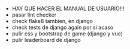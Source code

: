 - HAY QUE HACER EL MANUAL DE USUARIO!!!
- pasar lint checker
- check flake8 tambien, en django
- check tests de django again por si acaso
- pulir css y bootstrap de game (django y vue)
- pulir leaderboard de django